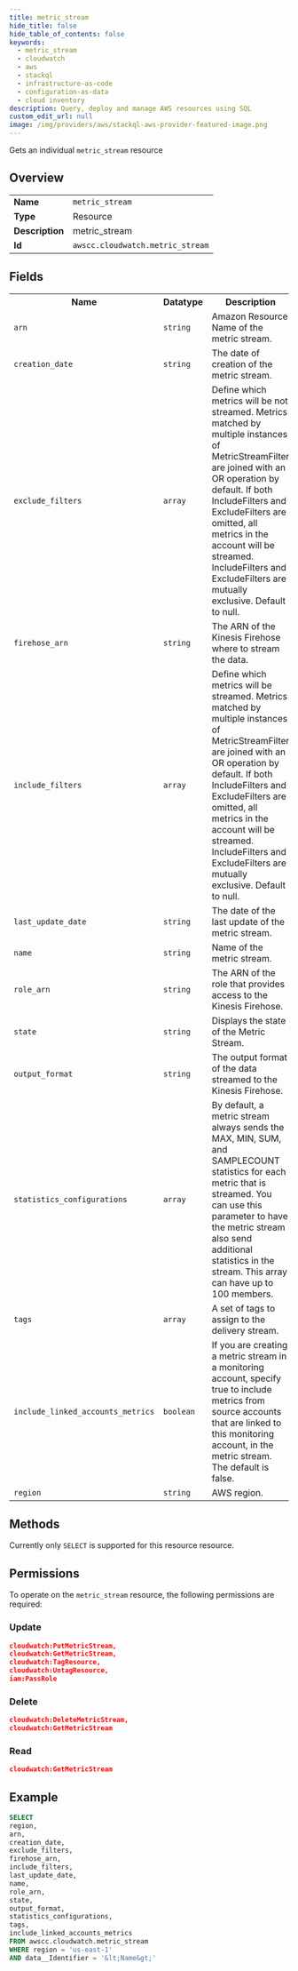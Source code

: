```yaml
---
title: metric_stream
hide_title: false
hide_table_of_contents: false
keywords:
  - metric_stream
  - cloudwatch
  - aws
  - stackql
  - infrastructure-as-code
  - configuration-as-data
  - cloud inventory
description: Query, deploy and manage AWS resources using SQL
custom_edit_url: null
image: /img/providers/aws/stackql-aws-provider-featured-image.png
---
```

Gets an individual <code>metric_stream</code> resource

## Overview
<table><tbody>
<tr><td><b>Name</b></td><td><code>metric_stream</code></td></tr>
<tr><td><b>Type</b></td><td>Resource</td></tr>
<tr><td><b>Description</b></td><td>metric_stream</td></tr>
<tr><td><b>Id</b></td><td><code>awscc.cloudwatch.metric_stream</code></td></tr>
</tbody></table>

## Fields
<table><tbody>
<tr><th>Name</th><th>Datatype</th><th>Description</th></tr>
<tr><td><code>arn</code></td><td><code>string</code></td><td>Amazon Resource Name of the metric stream.</td></tr>
<tr><td><code>creation_date</code></td><td><code>string</code></td><td>The date of creation of the metric stream.</td></tr>
<tr><td><code>exclude_filters</code></td><td><code>array</code></td><td>Define which metrics will be not streamed. Metrics matched by multiple instances of MetricStreamFilter are joined with an OR operation by default. If both IncludeFilters and ExcludeFilters are omitted, all metrics in the account will be streamed. IncludeFilters and ExcludeFilters are mutually exclusive. Default to null.</td></tr>
<tr><td><code>firehose_arn</code></td><td><code>string</code></td><td>The ARN of the Kinesis Firehose where to stream the data.</td></tr>
<tr><td><code>include_filters</code></td><td><code>array</code></td><td>Define which metrics will be streamed. Metrics matched by multiple instances of MetricStreamFilter are joined with an OR operation by default. If both IncludeFilters and ExcludeFilters are omitted, all metrics in the account will be streamed. IncludeFilters and ExcludeFilters are mutually exclusive. Default to null.</td></tr>
<tr><td><code>last_update_date</code></td><td><code>string</code></td><td>The date of the last update of the metric stream.</td></tr>
<tr><td><code>name</code></td><td><code>string</code></td><td>Name of the metric stream.</td></tr>
<tr><td><code>role_arn</code></td><td><code>string</code></td><td>The ARN of the role that provides access to the Kinesis Firehose.</td></tr>
<tr><td><code>state</code></td><td><code>string</code></td><td>Displays the state of the Metric Stream.</td></tr>
<tr><td><code>output_format</code></td><td><code>string</code></td><td>The output format of the data streamed to the Kinesis Firehose.</td></tr>
<tr><td><code>statistics_configurations</code></td><td><code>array</code></td><td>By default, a metric stream always sends the MAX, MIN, SUM, and SAMPLECOUNT statistics for each metric that is streamed. You can use this parameter to have the metric stream also send additional statistics in the stream. This array can have up to 100 members.</td></tr>
<tr><td><code>tags</code></td><td><code>array</code></td><td>A set of tags to assign to the delivery stream.</td></tr>
<tr><td><code>include_linked_accounts_metrics</code></td><td><code>boolean</code></td><td>If you are creating a metric stream in a monitoring account, specify true to include metrics from source accounts that are linked to this monitoring account, in the metric stream. The default is false.</td></tr>
<tr><td><code>region</code></td><td><code>string</code></td><td>AWS region.</td></tr>

</tbody></table>

## Methods
Currently only <code>SELECT</code> is supported for this resource resource.

## Permissions

To operate on the <code>metric_stream</code> resource, the following permissions are required:

### Update
```json
cloudwatch:PutMetricStream,
cloudwatch:GetMetricStream,
cloudwatch:TagResource,
cloudwatch:UntagResource,
iam:PassRole
```

### Delete
```json
cloudwatch:DeleteMetricStream,
cloudwatch:GetMetricStream
```

### Read
```json
cloudwatch:GetMetricStream
```


## Example
```sql
SELECT
region,
arn,
creation_date,
exclude_filters,
firehose_arn,
include_filters,
last_update_date,
name,
role_arn,
state,
output_format,
statistics_configurations,
tags,
include_linked_accounts_metrics
FROM awscc.cloudwatch.metric_stream
WHERE region = 'us-east-1'
AND data__Identifier = '&lt;Name&gt;'
```
